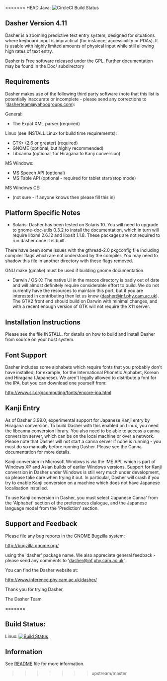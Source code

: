 <<<<<<< HEAD
Java:
![CircleCI Build Status](https://circleci.com/gh/alper-oner/dasher.svg?style=shield)

Dasher Version 4.11
-------------------
Dasher is a zooming predictive text entry system, designed for situations
where keyboard input is impractical (for instance, accessibility or PDAs). It
is usable with highly limited amounts of physical input while still allowing
high rates of text entry.

Dasher is Free software released under the GPL. Further documentation
may be found in the Doc/ subdirectory

Requirements
------------
Dasher makes use of the following third party software (note that this
list is potentially inaccurate or incomplete - please send any
corrections to 'dasherteam@yahoogroups.com):

General:
 * The Expat XML parser (required)

Linux (see INSTALL.Linux for build time requirements):
 * GTK+ (2.6 or greater) (required)
 * GNOME (optional, but highly recommended)
 * Libcanna (optional, for Hiragana to Kanji conversion)
 
MS Windows:
 * MS Speech API (optional)
 * MS Table API (optional - required for tablet start/stop mode)

MS Windows CE:
 * (not sure - if anyone knows then please fill this in)

Platform Specific Notes
-----------------------
* Solaris: Dasher has been tested on Solaris 10. You will need to
upgrade to gnome-doc-utils 0.3.2 to install the documentation, which
in turn will require libxml 2.6.12 and libxslt 1.1.8. These packages
are not required to run dasher once it is built.

There have been some issues with the gthread-2.0 pkgconfig file
including compiler flags which are not understood by the compiler. You
may need to shadow this file in another directory with these flags
removed.

GNU make (gmake) must be used if building gnome documentation.

* Darwin / OS-X: The native UI in the macos directory is badly out of
date and will almost definitely require considerable effort to
build. We do not currently have the resources to maintain this port,
but if you are interested in contributing then let us know
(dasher@inf.phy.cam.ac.uk). The GTK2 front end should build on Darwin
with minimal changes, and with a recent enough version of GTK will not
require the X11 server.

Installation Instructions
-------------------------
Please see the file INSTALL.<platform> for details on how to build and
install Dasher from source on your host system.

Font Support
------------
Dasher includes some alphabets which require fonts that you probably don't 
have installed; for example, for the International Phonetic Alphabet, Korean
and Hiragana (Japanese).  We aren't legally allowed to distribute a font for
the IPA, but you can download one yourself from:  

   http://www.sil.org/computing/fonts/encore-ipa.html

Kanji Entry
-----------

As of Dasher 3.99.0, experimental support for Japanese Kanji entry
by Hiragana conversion. To build Dasher with this enabled on Linux,
you need the libcanna conversion library. You also need to be able to
access a canna conversion server, which can be on the local machine or
over a network. Please note that Dasher will not start a canna server
if none is running - you must do so manually before running Dasher. 
Please see the Canna documentation for more details.

Kanji conversion in Microsoft Windows is via the IME API, which is
part of Windows XP and Asian builds of earlier Windows
versions. Support for Kanji conversion in Dasher under Windows is
still very much under development, so please take care when trying
it out. In particular, Dasher will crash if you try to enable Kanji
conversion on a machine which does not have Japanese localisation
installed.

To use Kanji conversion in Dasher, you must select 'Japanese Canna'
from the 'Alphabet' section of the preferences dialogue, and the
Japanese language model from the 'Prediction' section.

Support and Feedback
--------------------
Please file any bug reports in the GNOME Bugzilla system:

http://bugzilla.gnome.org/

using the 'dasher' package name. We also appreciate general feedback -
please send any comments to 'dasher@inf.phy.cam.ac.uk'.

You can find the Dasher website at:

  http://www.inference.phy.cam.ac.uk/dasher/

Thank you for trying Dasher,

The Dasher Team

=======
## Build Status:
Linux:
[![Build Status](https://travis-ci.org/dasher-project/dasher.svg?branch=master)](https://travis-ci.org/dasher-project/dasher)

## Information

See [README](https://github.com/dasher-project/dasher/blob/master/README) file for more information.
>>>>>>> upstream/master
